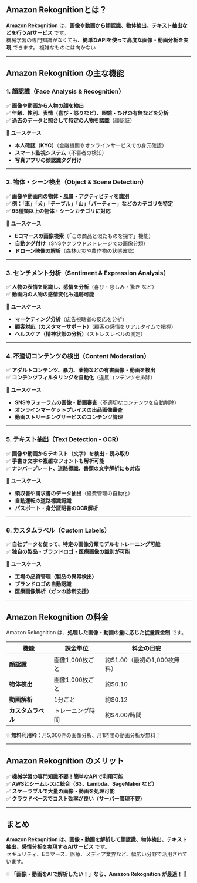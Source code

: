 ## **Amazon Rekognitionとは？**
**Amazon Rekognition** は、**画像や動画から顔認識、物体検出、テキスト抽出などを行うAIサービス** です。  
機械学習の専門知識がなくても、**簡単なAPIを使って高度な画像・動画分析を実現** できます。
複雑なものには向かない

---

## **Amazon Rekognition の主な機能**
### **1. 顔認識（Face Analysis & Recognition）**
✅ **画像や動画から人物の顔を検出**  
✅ **年齢、性別、表情（喜び・怒りなど）、眼鏡・ひげの有無などを分析**  
✅ **過去のデータと照合して特定の人物を認識**（顔認証）  

🔹 **ユースケース**
- **本人確認（KYC）**（金融機関やオンラインサービスでの身元確認）
- **スマート監視システム**（不審者の検知）
- **写真アプリの顔認識タグ付け**

---

### **2. 物体・シーン検出（Object & Scene Detection）**
✅ **画像や動画内の物体・風景・アクティビティを識別**  
✅ **例：「車」「犬」「テーブル」「山」「パーティー」などのカテゴリを特定**  
✅ **95種類以上の物体・シーンカテゴリに対応**  

🔹 **ユースケース**
- **Eコマースの画像検索**（「この商品と似たものを探す」機能）
- **自動タグ付け**（SNSやクラウドストレージでの画像分類）
- **ドローン映像の解析**（森林火災や農作物の状態確認）

---

### **3. センチメント分析（Sentiment & Expression Analysis）**
✅ **人物の表情を認識し、感情を分析**（喜び・悲しみ・驚き など）  
✅ **動画内の人物の感情変化も追跡可能**  

🔹 **ユースケース**
- **マーケティング分析**（広告視聴者の反応を分析）
- **顧客対応（カスタマーサポート）**（顧客の感情をリアルタイムで把握）
- **ヘルスケア（精神状態の分析）**（ストレスレベルの測定）

---

### **4. 不適切コンテンツの検出（Content Moderation）**
✅ **アダルトコンテンツ、暴力、薬物などの有害画像・動画を検出**  
✅ **コンテンツフィルタリングを自動化**（違反コンテンツを排除）  

🔹 **ユースケース**
- **SNSやフォーラムの画像・動画審査**（不適切なコンテンツを自動削除）
- **オンラインマーケットプレイスの出品画像審査**
- **動画ストリーミングサービスのコンテンツ管理**

---

### **5. テキスト抽出（Text Detection - OCR）**
✅ **画像や動画からテキスト（文字）を検出・読み取り**  
✅ **手書き文字や複雑なフォントも解析可能**  
✅ **ナンバープレート、道路標識、書類の文字解析にも対応**  

🔹 **ユースケース**
- **領収書や請求書のデータ抽出**（経費管理の自動化）
- **自動運転の道路標識認識**
- **パスポート・身分証明書のOCR解析**

---

### **6. カスタムラベル（Custom Labels）**
✅ **自社データを使って、特定の画像分類モデルをトレーニング可能**  
✅ **独自の製品・ブランドロゴ・医療画像の識別が可能**  

🔹 **ユースケース**
- **工場の品質管理（製品の異常検出）**
- **ブランドロゴの自動認識**
- **医療画像解析（ガンの診断支援）**

---

## **Amazon Rekognition の料金**
Amazon Rekognition は、**処理した画像・動画の量に応じた従量課金制** です。

| 機能 | 課金単位 | 料金の目安 |
|------|--------|-----------|
| **顔認識** | 画像1,000枚ごと | 約$1.00（最初の1,000枚無料） |
| **物体検出** | 画像1,000枚ごと | 約$0.10 |
| **動画解析** | 1分ごと | 約$0.12 |
| **カスタムラベル** | トレーニング時間 | 約$4.00/時間 |

💡 **無料利用枠**：月5,000件の画像分析、月1時間の動画分析が無料！  

---

## **Amazon Rekognition のメリット**
✅ **機械学習の専門知識不要！簡単なAPIで利用可能**  
✅ **AWSとシームレスに統合（S3、Lambda、SageMaker など）**  
✅ **スケーラブルで大量の画像・動画を処理可能**  
✅ **クラウドベースでコスト効率が良い（サーバー管理不要）**  

---

## **まとめ**
**Amazon Rekognition は、画像・動画を解析して顔認識、物体検出、テキスト抽出、感情分析を実現するAIサービス** です。  
セキュリティ、Eコマース、医療、メディア業界など、幅広い分野で活用されています。

💡 **「画像・動画をAIで解析したい！」なら、Amazon Rekognition が最適！** 🚀